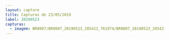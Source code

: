 ```yaml
---
layout: capture
title: Capturas de 23/05/2019
label: 20190523
capturas:
  - imagem: BR0007/BR0007_20190523_205421_761974/BR0007_20190523_205421_761974_stack_3_meteors.jpg
---
```

